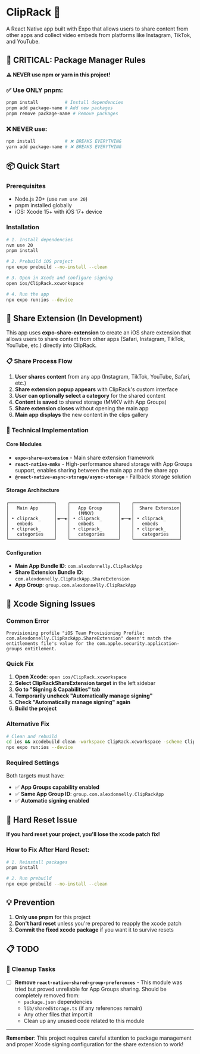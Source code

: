 # ClipRack 📱

A React Native app built with Expo that allows users to share content from other apps and collect video embeds from platforms like Instagram, TikTok, and YouTube.

## 🚨 CRITICAL: Package Manager Rules

**⚠️ NEVER use npm or yarn in this project!**

### ✅ Use ONLY pnpm:
```bash
pnpm install          # Install dependencies
pnpm add package-name # Add new packages
pnpm remove package-name # Remove packages
```

### ❌ NEVER use:
```bash
npm install           # ❌ BREAKS EVERYTHING
yarn add package-name # ❌ BREAKS EVERYTHING
```

## 📦 Quick Start

### Prerequisites
- Node.js 20+ (use `nvm use 20`)
- pnpm installed globally
- iOS: Xcode 15+ with iOS 17+ device

### Installation
```bash
# 1. Install dependencies
nvm use 20
pnpm install

# 2. Prebuild iOS project
npx expo prebuild --no-install --clean

# 3. Open in Xcode and configure signing
open ios/ClipRack.xcworkspace

# 4. Run the app
npx expo run:ios --device
```

## 📱 Share Extension (In Development)

This app uses **expo-share-extension** to create an iOS share extension that allows users to share content from other apps (Safari, Instagram, TikTok, YouTube, etc.) directly into ClipRack.


### 📋 Share Process Flow
1. **User shares content** from any app (Instagram, TikTok, YouTube, Safari, etc.)
2. **Share extension popup appears** with ClipRack's custom interface
3. **User can optionally select a category** for the shared content
4. **Content is saved** to shared storage (MMKV with App Groups)
5. **Share extension closes** without opening the main app
6. **Main app displays** the new content in the clips gallery

### 🔧 Technical Implementation

#### Core Modules
- **`expo-share-extension`** - Main share extension framework
- **`react-native-mmkv`** - High-performance shared storage with App Groups support, enables sharing between the main app and the share app
- **`@react-native-async-storage/async-storage`** - Fallback storage solution

#### Storage Architecture
```
┌─────────────────┐    ┌──────────────────┐    ┌─────────────────┐
│   Main App      │    │   App Group      │    │  Share Extension│
│                 │    │   (MMKV)         │    │                 │
│ • cliprack_     │◄──►│ • cliprack_      │◄──►│ • cliprack_     │
│   embeds        │    │   embeds         │    │   embeds        │
│ • cliprack_     │    │ • cliprack_      │    │ • cliprack_     │
│   categories    │    │   categories     │    │   categories    │
└─────────────────┘    └──────────────────┘    └─────────────────┘
```

#### Configuration
- **Main App Bundle ID**: `com.alexdonnelly.ClipRackApp`
- **Share Extension Bundle ID**: `com.alexdonnelly.ClipRackApp.ShareExtension`
- **App Group**: `group.com.alexdonnelly.ClipRackApp`

## 🔐 Xcode Signing Issues

### Common Error
```
Provisioning profile "iOS Team Provisioning Profile: com.alexdonnelly.ClipRackApp.ShareExtension" doesn't match the entitlements file's value for the com.apple.security.application-groups entitlement.
```

### Quick Fix
1. **Open Xcode**: `open ios/ClipRack.xcworkspace`
2. **Select ClipRackShareExtension target** in the left sidebar
3. **Go to "Signing & Capabilities" tab**
4. **Temporarily uncheck "Automatically manage signing"**
5. **Check "Automatically manage signing" again**
6. **Build the project**

### Alternative Fix
```bash
# Clean and rebuild
cd ios && xcodebuild clean -workspace ClipRack.xcworkspace -scheme ClipRack
npx expo run:ios --device
```

### Required Settings
Both targets must have:
- ✅ **App Groups capability enabled**
- ✅ **Same App Group ID**: `group.com.alexdonnelly.ClipRackApp`
- ✅ **Automatic signing enabled**

## 🚨 Hard Reset Issue

**If you hard reset your project, you'll lose the xcode patch fix!**

### How to Fix After Hard Reset:
```bash
# 1. Reinstall packages
pnpm install

# 2. Run prebuild
npx expo prebuild --no-install --clean
```

## 💡 Prevention

1. **Only use pnpm** for this project
2. **Don't hard reset** unless you're prepared to reapply the xcode patch
3. **Commit the fixed xcode package** if you want it to survive resets

## 📋 TODO

### 🧹 Cleanup Tasks
- [ ] **Remove `react-native-shared-group-preferences`** - This module was tried but proved unreliable for App Groups sharing. Should be completely removed from:
  - `package.json` dependencies
  - `lib/sharedStorage.ts` (if any references remain)
  - Any other files that import it
  - Clean up any unused code related to this module

---

**Remember**: This project requires careful attention to package management and proper Xcode signing configuration for the share extension to work!